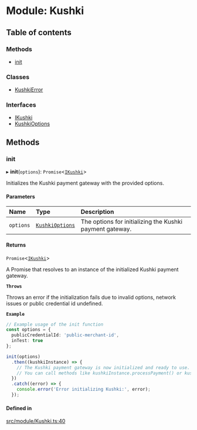 # Module: Kushki

## Table of contents

### Methods

- [init](../wiki/Kushki#init)

### Classes

- [KushkiError](../wiki/Kushki.KushkiError)

### Interfaces

- [IKushki](../wiki/Kushki.IKushki)
- [KushkiOptions](../wiki/Kushki.KushkiOptions)

## Methods

### init

▸ **init**(`options`): `Promise`<[`IKushki`](../wiki/Kushki.IKushki)\>

Initializes the Kushki payment gateway with the provided options.

#### Parameters

| Name | Type | Description |
| :------ | :------ | :------ |
| `options` | [`KushkiOptions`](../wiki/Kushki.KushkiOptions) | The options for initializing the Kushki payment gateway. |

#### Returns

`Promise`<[`IKushki`](../wiki/Kushki.IKushki)\>

A Promise that resolves to an instance of the initialized Kushki payment gateway.

**`Throws`**

Throws an error if the initialization fails due to invalid options, network issues or public credential id undefined.

**`Example`**

```ts
// Example usage of the init function
const options = {
  publicCredentialId: 'public-merchant-id',
  inTest: true
};

init(options)
  .then((kushkiInstance) => {
    // The Kushki payment gateway is now initialized and ready to use.
    // You can call methods like kushkiInstance.processPayment() or kushkiInstance.refundPayment().
  })
  .catch((error) => {
    console.error('Error initializing Kushki:', error);
  });
```

#### Defined in

[src/module/Kushki.ts:40](https://github.com/ksh-sdk-js/kushki-js-sdk/blob/6c15ee3/src/module/Kushki.ts#L40)
